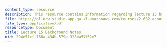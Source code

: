 ```yaml
---
content_type: resource
description: This resource contains information regarding lecture 15 background notes.
file: https://ol-ocw-studio-app-qa.s3.amazonaws.com/courses/2-682-acoustical-oceanography-spring-2012/294e57cf766a434b579e328ba55152e7_MIT2_682S12_bglec15.pdf
file_type: application/pdf
resourcetype: Document
title: Lecture 15 Background Notes
uid: 294e57cf-766a-434b-579e-328ba55152e7
---
```

